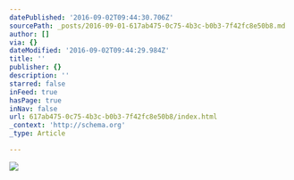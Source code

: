 ```yaml
---
datePublished: '2016-09-02T09:44:30.706Z'
sourcePath: _posts/2016-09-01-617ab475-0c75-4b3c-b0b3-7f42fc8e50b8.md
author: []
via: {}
dateModified: '2016-09-02T09:44:29.984Z'
title: ''
publisher: {}
description: ''
starred: false
inFeed: true
hasPage: true
inNav: false
url: 617ab475-0c75-4b3c-b0b3-7f42fc8e50b8/index.html
_context: 'http://schema.org'
_type: Article

---
```

![](https://the-grid-user-content.s3-us-west-2.amazonaws.com/28ea2c33-b983-4645-b5cb-8849f910e9cf.jpg)